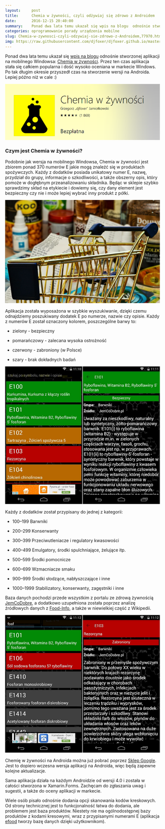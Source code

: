 ```yaml
---
layout:     post
title:      Chemia w żywności, czyli odżywiaj się zdrowo z Androidem
date:       2016-12-15 20:40:00
summary:    Ponad dwa lata temu ukazał się wpis na blogu  odnośnie stworzonej aplikacji na mobilnego Windowsa —  Chemia w żywności.  Przez ten czas aplikacja stała się całkiem popularna i dość wysoko oceniana w markecie Windows. Po tak długim okresie przyszedł czas na stworzenie wersji na Androida. Lepiej późno niż w cale  — )<!----><!---->Czym jest Chemia w żywności?Podobnie jak wersja na mobilnego Windowsa, Che...
categories: oprogramowanie porady urządzenia mobilne
slug: Chemia-w-zywnosci-czyli-odzywiaj-sie-zdrowo-z-Androidem,77970.html
img: https://raw.githubusercontent.com/djfoxer/djfoxer.github.io/master/_img/2016-12-15-_41_/g_-_-x-_-_-_x20161215195446_0.PNG
---
```




Ponad dwa lata temu ukazał się [wpis na blogu](http://www.dobreprogramy.pl/djfoxer/Chemia-w-zywnosci-czyli-odzywiaj-sie-zdrowo-z-Windows-Phone,58583.html)  odnośnie stworzonej aplikacji na mobilnego Windowsa: [Chemia w żywności](https://www.microsoft.com/pl-pl/store/p/chemia-w-zywnosci/9wzdncrdn1k2).  Przez ten czas aplikacja stała się całkiem popularna i dość wysoko oceniana w markecie Windows. Po tak długim okresie przyszedł czas na stworzenie wersji na Androida. Lepiej późno niż w cale :)



![desk](https://raw.githubusercontent.com/djfoxer/djfoxer.github.io/master/_img/2016-12-15-_41_/g_-_-x-_-_-_x20161215195446_0.PNG)





### Czym jest Chemia w żywności?


Podobnie jak wersja na mobilnego Windowsa, Chemia w żywności jest zbiorem ponad 370 numerów E jakie mogą znaleźć się w produktach spożywczych. Każdy z dodatków posiada unikatowy numer E, nazwę, przydział do grupy, informacje o szkodliwości, a także obszerny opis, który pomoże w dogłębnym przeanalizowaniu składnika. Będąc w sklepie szybko sprawdzimy skład na etykiecie i dowiemy się, czy dany element  jest bezpieczny czy nie i może lepiej wybrać inny produkt z półki.



![desk](https://raw.githubusercontent.com/djfoxer/djfoxer.github.io/master/_img/2016-12-15-_41_/g_-_-x-_-_-_x20161215203019_0.jpg)


 
Aplikacja została wyposażona w szybkie wyszukiwanie, dzięki czemu odnajdziemy poszukiwany dodatek E po numerze, nazwie czy opisie. Każdy z numerów E został oznaczony kolorem, poszczególne barwy to:



  * zielony - bezpieczny

  * pomarańczowy - zalecana wysoka ostrożność

  * czerwony - zabroniony (w Polsce)

  * szary - brak dokładnych badań





![desk](https://raw.githubusercontent.com/djfoxer/djfoxer.github.io/master/_img/2016-12-15-_41_/g_-_-x-_-_-_x20161215195455_0.jpg)



Każdy z dodatków został przypisany do jednej z kategorii:



  * 100–199	Barwniki

  * 200–299	Konserwanty

  * 300–399	Przeciwutleniacze i regulatory kwasowości

  * 400–499	Emulgatory, środki spulchniające, żelujące itp.

  * 500–599	Środki pomocnicze

  * 600–699	Wzmacniacze smaku

  * 900–999	Środki słodzące, nabłyszczające i inne

  * 1000–1999	Stabilizatory, konserwanty, zagęstniki i inne



Baza danych pochodzi przede wszystkim z portalu ze zdrową żywnością [JemCoDobre](http://jemcodobre.pl/),  a dodatkowo uzupełniona została poprzez analizę źródłowych danych z [Food-Info](http://www.food-info.net/),  a także w niewielkiej część z Wikipedii.



![desk](https://raw.githubusercontent.com/djfoxer/djfoxer.github.io/master/_img/2016-12-15-_41_/g_-_-x-_-_-_x20161215195457_0.jpg)



Chemię w żywności na Androida można już pobrać poprzez [Sklep Google](https://play.google.com/store/apps/details?id=enumbers.Droid).  Jest to dopiero wczesna wersja aplikacji na Androida, więc będą zapewne kolejne aktualizacje. 

Sama aplikacja działa na każdym Androidzie od wersji 4.0 i została w całości stworzona  w Xamarin.Forms. Zachęcam do zgłaszania uwag i sugestii, a także do oceny aplikacji w markecie.

Wiele osób pisało odnośnie dodania opcji skanowania kodów kreskowych. Od strony technicznej jest to funkcjonalność łatwa do dodania, ale problemem jest baza produktów. Niestety nie ma ogólnodostępnej bazy produktów z kodami kresowymi, wraz z przypisanymi numerami E (aplikacja [efood](https://polakpotrafi.pl/projekt/efood)   tworzy bazę danych dzięki użytkownikom).

